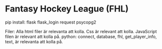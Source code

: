 # Fantasy Hockey League (FHL)

pip install:
flask
flask_login
request
psycopg2


Filer:
Alla html filer är relevanta att kolla.
Css är relevant att kolla.
JavaScript filen är relevant att kolla på.
python: connect, database, fhl, get_player_info, text, är relevanta att kolla på.